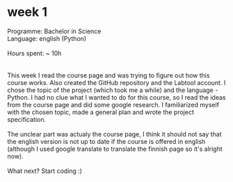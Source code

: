 # week 1
Programme: Bachelor in Science <br/>
Language: english (Python) <br/>
<br/>
Hours spent: ~ 10h  <br/>
<br/>
<br/>
This week I read the course page and was trying to figure out how this course works. Also created the GitHub repository and the Labtool account. I chose the topic of the project (which took me a while) and the language - Python. I had no clue what I wanted to do for this course, so I read the ideas from the course page and did some google research. I familiarized myself with the chosen topic, made a general plan and wrote the project specification. <br/>
<br/>
The unclear part was actualy the course page, I think it should not say that the english version is not up to date if the course is offered in english (although I used google translate to translate the finnish page so it's alright now). <br/>
<br/>
What next? Start coding :)

